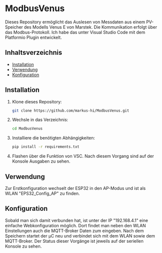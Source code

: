 # ModbusVenus

Dieses Repository ermöglicht das Auslesen von Messdaten aus einem PV-Speicher des Modells Venus E von Marstek. Die Kommunikation erfolgt über das Modbus-Protokoll. Ich habe das unter Visual Studio Code mit dem Platformio Plugin entwickelt.

## Inhaltsverzeichnis
- [Installation](#installation)
- [Verwendung](#verwendung)
- [Konfiguration](#konfiguration)


## Installation
1. Klone dieses Repository:
    ```sh
    git clone https://github.com/markus-hi/ModbusVenus.git
    ```
2. Wechsle in das Verzeichnis:
    ```sh
    cd ModbusVenus
    ```
3. Installiere die benötigten Abhängigkeiten:
    ```sh
    pip install -r requirements.txt
    ```
4. Flashen über die Funktion von VSC. Nach diesem Vorgang sind auf der Konsole Ausgaben zu sehen.

## Verwendung
Zur Erstkonfiguration wechselt der ESP32 in den AP-Modus und ist als WLAN "EPS32_Config_AP" zu finden.

## Konfiguration
Sobald man sich damit verbunden hat, ist unter der IP "192.168.4.1" eine einfache Webkonfiguration möglich. Dort findet man neben den WLAN Einstellungen auch die MQTT-Broker Daten zum eingeben. Nach dem Speichern startet der µC neu und verbindet sich mit dem WLAN sowie dem MQTT-Broker. Der Status dieser Vorgänge ist jeweils auf der seriellen Konsole zu sehen.

